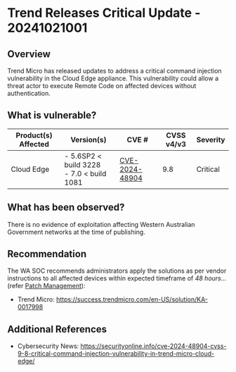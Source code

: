 # Trend Releases Critical Update - 20241021001

## Overview

Trend Micro has released updates to address a critical command injection vulnerability in the Cloud Edge appliance. This vulnerability could allow a threat actor to execute Remote Code on affected devices without authentication.

## What is vulnerable?

| Product(s) Affected | Version(s)                                    | CVE #                                                             | CVSS v4/v3 | Severity |
| ------------------- | --------------------------------------------- | ----------------------------------------------------------------- | ---------- | -------- |
| Cloud Edge          | - 5.6SP2 < build 3228 <br> - 7.0 < build 1081 | [CVE-2024-48904](https://nvd.nist.gov/vuln/detail/CVE-2024-48904) | 9.8        | Critical |

## What has been observed?

There is no evidence of exploitation affecting Western Australian Government networks at the time of publishing.

## Recommendation

The WA SOC recommends administrators apply the solutions as per vendor instructions to all affected devices within expected timeframe of *48 hours...* (refer [Patch Management](../guidelines/patch-management.md)):

- Trend Micro: <https://success.trendmicro.com/en-US/solution/KA-0017998>

## Additional References

- Cybersecurity News: <https://securityonline.info/cve-2024-48904-cvss-9-8-critical-command-injection-vulnerability-in-trend-micro-cloud-edge/>
